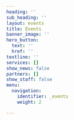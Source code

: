 ```yaml
---
heading: ''
sub_heading: ''
layout: events
title: Events
banner_image: ''
hero_button:
  text: ''
  href: ''
textline: ''
services: []
show_news: false
partners: []
show_staff: false
menu:
  navigation:
    identifier: _events
    weight: 2

---
```

